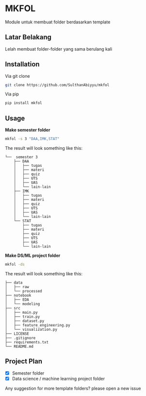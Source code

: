 # MKFOL

Module untuk membuat folder berdasarkan template

## Latar Belakang

Lelah membuat folder-folder yang sama berulang kali

## Installation

Via git clone

```bash
git clone https://github.com/SulthanAbiyyu/mkfol
```

Via pip

```bash
pip install mkfol
```

## Usage

**Make semester folder**

```bash
mkfol -s 3 "DAA,IMK,STAT"
```

The result will look something like this:

```
└──  semester 3
    ├── DAA
    │   ├── tugas
    │   ├── materi
    │   ├── quiz
    │   ├── UTS
    │   ├── UAS
    │   └── lain-lain
    ├── IMK
    │   ├── tugas
    │   ├── materi
    │   ├── quiz
    │   ├── UTS
    │   ├── UAS
    │   └── lain-lain
    └── STAT
        ├── tugas
        ├── materi
        ├── quiz
        ├── UTS
        ├── UAS
        └── lain-lain
```

**Make DS/ML project folder**

```bash
mkfol -ds
```
The result will look something like this:

```
├── data 
│   ├── raw
│   └── processed
├── notebook 
│   ├── EDA
│   └── modeling
├── src
│   ├── main.py
│   ├── train.py
│   ├── dataset.py
│   ├── feature_engineering.py
│   └── visualization.py
├── LICENSE
├── .gitignore
├── requirements.txt
└── README.md
```


## Project Plan

- [x] Semester folder
- [x] Data science / machine learning project folder

Any suggestion for more template folders? please open a new issue
